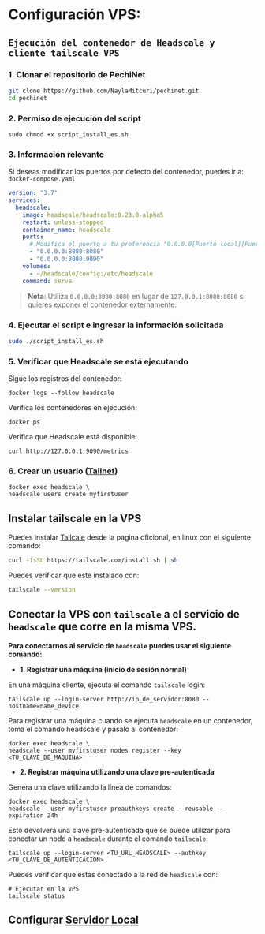 # Configuración VPS:

## `Ejecución del contenedor de Headscale y cliente tailscale VPS`

### 1. Clonar el repositorio de PechiNet

```bash
git clone https://github.com/NaylaMitcuri/pechinet.git
cd pechinet
```

### 2. Permiso de ejecución del script

```shell
sudo chmod +x script_install_es.sh
```

### 3. Información relevante

Si deseas modificar los puertos por defecto del contenedor, puedes ir a: `docker-compose.yaml`

```yaml
version: "3.7"
services:
  headscale:
    image: headscale/headscale:0.23.0-alpha5
    restart: unless-stopped
    container_name: headscale
    ports:
      # Modifica el puerto a tu preferencia "0.0.0.0[Puerto local][Puerto del contenedor]"
      - "0.0.0.0:8080:8080"
      - "0.0.0.0:8080:9090"
    volumes:
      - ~/headscale/config:/etc/headscale
    command: serve
```

> **Nota**: Utiliza `0.0.0.0:8080:8080` en lugar de `127.0.0.1:8080:8080` si quieres exponer el contenedor externamente.

### 4. Ejecutar el script e ingresar la información solicitada

```bash
sudo ./script_install_es.sh
```

### 5. Verificar que Headscale se está ejecutando

Sigue los registros del contenedor:

```shell
docker logs --follow headscale
```

Verifica los contenedores en ejecución:

```shell
docker ps
```

Verifica que Headscale está disponible:

```shell
curl http://127.0.0.1:9090/metrics
```

### 6. Crear un usuario ([Tailnet](https://tailscale.com/kb/1136/tailnet/))

```shell
docker exec headscale \
headscale users create myfirstuser
```
## Instalar tailscale en la VPS

Puedes instalar [Tailcale](https://tailscale.com/) desde la pagina oficional, en linux con el siguiente comando:

```bash
curl -fsSL https://tailscale.com/install.sh | sh
```
Puedes verificar que este instalado con:

```bash
tailscale --version
```

## **Conectar la VPS con `tailscale` a el servicio de `headscale` que corre en la misma VPS.**

**Para conectarnos al servicio de `headscale` puedes usar el siguiente comando:**

- **1. Registrar una máquina (inicio de sesión normal)**

En una máquina cliente, ejecuta el comando `tailscale` login:

```shell
tailscale up --login-server http://ip_de_servidor:8080 --hostname=name_device
```

Para registrar una máquina cuando se ejecuta `headscale` en un contenedor, toma el comando headscale y pásalo al contenedor:

```shell
docker exec headscale \
headscale --user myfirstuser nodes register --key <TU_CLAVE_DE_MAQUINA>
```

- **2. Registrar máquina utilizando una clave pre-autenticada**

Genera una clave utilizando la línea de comandos:

```shell
docker exec headscale \
headscale --user myfirstuser preauthkeys create --reusable --expiration 24h
```

Esto devolverá una clave pre-autenticada que se puede utilizar para conectar un nodo a `headscale` durante el comando `tailscale`:

```shell
tailscale up --login-server <TU_URL_HEADSCALE> --authkey <TU_CLAVE_DE_AUTENTICACION>
```
Puedes verificar que estas conectado a la red de `headscale` con:

```shell
# Ejecutar en la VPS
tailscale status
```

## Configurar [Servidor Local](/config_local.md)